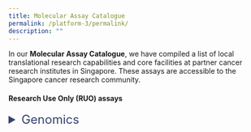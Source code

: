 ```yaml
---
title: Molecular Assay Catalogue
permalink: /platform-3/permalink/
description: ""
---
```

In our&nbsp;**Molecular Assay Catalogue**, we have compiled a list of local translational research capabilities and core facilities at partner cancer research institutes in Singapore. These assays are accessible to the Singapore cancer research community.
#### Research Use Only (RUO) assays

<details>
  <summary style="font-size: 24px; color: #344470;">  Genomics</summary>
  <table>
    <thead>
      </thead><colgroup>
        <col style="width: 20%;">
        <col style="width: 15%;">
        <col style="width: 7.5%;">
        <col style="width: 7.5%;">
        <col style="width: 40%;">
        <col style="width: 10%;">
      </colgroup>
      <tbody><tr>
        <th>Assay</th>
        <th>Platform</th>
        <th>Spatial</th>
        <th>Single-cell resolution</th>
        <th>Description</th>
        <th>Service partner</th>
      </tr>
    
    </tbody><tbody>
      <tr>
        <td>Whole Exome Sequencing (WES)</td>
        <td>NGS, Illumina NextSeq 500/550</td>
        <td></td>
        <td></td>
        <td>Targeted sequencing of protein-coding regions.</td>
        <td>A*STAR CGD POLARIS</td>
      </tr>
    </tbody>
  </table>
</details>


